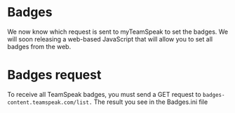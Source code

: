 # Badges
We now know which request is sent to myTeamSpeak to set the badges. We will soon releasing a web-based JavaScript that will allow you to set all badges from the web.

# Badges request
To receive all TeamSpeak badges, you must send a GET request to 
```badges-content.teamspeak.com/list.```
The result you see in the Badges.ini file

